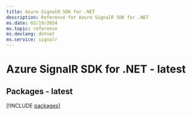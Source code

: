 ```yaml
---
title: Azure SignalR SDK for .NET
description: Reference for Azure SignalR SDK for .NET
ms.date: 02/19/2024
ms.topic: reference
ms.devlang: dotnet
ms.service: signalr
---
```

# Azure SignalR SDK for .NET - latest
## Packages - latest
[!INCLUDE [packages](signalr-index.md)]